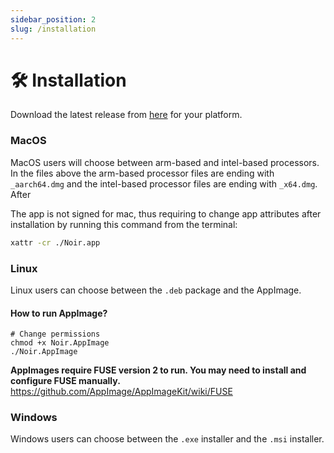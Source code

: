 ```yaml
---
sidebar_position: 2
slug: /installation
---
```


# 🛠️ Installation

Download the latest release from [here](https://github.com/invm/noir/releases) for your platform.

### MacOS

MacOS users will choose between arm-based and intel-based processors.
In the files above the arm-based processor files are ending with `_aarch64.dmg` and the intel-based processor files are ending with `_x64.dmg`.
After 

The app is not signed for mac, thus requiring to change app attributes after installation by running this command from the terminal:

```bash
xattr -cr ./Noir.app
```

### Linux

Linux users can choose between the `.deb` package and the AppImage.

#### How to run AppImage?

```
# Change permissions
chmod +x Noir.AppImage
./Noir.AppImage
```
**AppImages require FUSE version 2 to run. You may need to install and configure FUSE manually.**
https://github.com/AppImage/AppImageKit/wiki/FUSE

### Windows

Windows users can choose between the `.exe` installer and the `.msi` installer.

